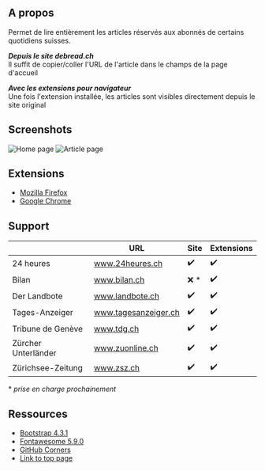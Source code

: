 ## A propos

Permet de lire entièrement les articles réservés aux abonnés de certains quotidiens suisses.

**_Depuis le site debread.ch_**  
Il suffit de copier/coller l'URL de l'article dans le champs de la page d'accueil

**_Avec les extensions pour navigateur_**  
Une fois l'extension installée, les articles sont visibles directement depuis le site original

## Screenshots

![Home page](https://debread.ch/assets/images/screenshot_home.png)
![Article page](https://debread.ch/assets/images/screenshot_article.png)

## Extensions

* [Mozilla Firefox](https://addons.mozilla.org/fr/firefox/addon/debread)
* [Google Chrome](https://chrome.google.com/webstore/detail/debread/gmikgfcepemhnmidnhdmfclohkjlialb?hl=fr)

## Support

|                   |URL                 |Site               |Extensions        |
|-------------------|--------------------|-------------------|------------------|
|24 heures          |www.24heures.ch     |:heavy_check_mark: |:heavy_check_mark:|
|Bilan              |www.bilan.ch        |:x: *              |:heavy_check_mark:|
|Der Landbote       |www.landbote.ch     |:heavy_check_mark: |:heavy_check_mark:|
|Tages-Anzeiger     |www.tagesanzeiger.ch|:heavy_check_mark: |:heavy_check_mark:|
|Tribune de Genève  |www.tdg.ch          |:heavy_check_mark: |:heavy_check_mark:|
|Zürcher Unterländer|www.zuonline.ch     |:heavy_check_mark: |:heavy_check_mark:|
|Zürichsee-Zeitung  |www.zsz.ch          |:heavy_check_mark: |:heavy_check_mark:|

\* *prise en charge prochainement*

## Ressources

* [Bootstrap 4.3.1](https://getbootstrap.com)
* [Fontawesome 5.9.0](https://fontawesome.com)
* [GitHub Corners](https://github.com/tholman/github-corners)
* [Link to top page](https://bootsnipp.com/snippets/x3p9)